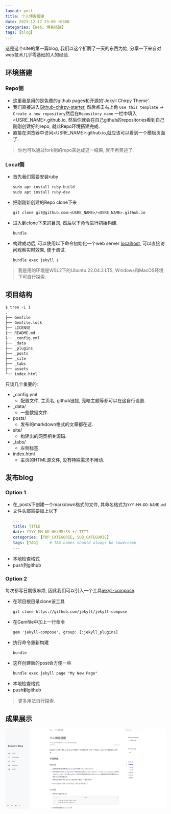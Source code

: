 ```yaml
---
layout: post
title: 个人博客搭建
date: 2023-12-17 23:00 +0800
categories: [Web, 博客搭建]
tags: [blog]   
---
```

这是这个site的第一篇blog, 我们以这个折腾了一天的东西为始, 分享一下来自对web技术几乎零基础的人的经验.

## 环境搭建
### Repo侧
- 这里我是用的是免费的github pages和开源的'Jekyll Chirpy Theme'.
- 我们直接进入[Github-chirpy-starter](https://github.com/cotes2020/chirpy-starter), 然后点击右上角 `Use this template` -> `Create a new repository`然后在`Repository name` 一栏中填入<USRE_NAME>.github.io, 然后你就会在自己github的repositories看到自己刚刚创建好的repo, 就此Repo环境搭建完成.
- 直接在浏览器中访问<USRE_NAME>.github.io,就应该可以看到一个模板页面了.

> 你也可以通过fork别的repo来达成这一结果, 就不再赘述了.

### Local侧
- 首先我们需要安装ruby
    ```shell
    sudo apt install ruby-build
    sudo apt install ruby-dev
    ```
- 把刚刚新创建的Repo clone下来
    ```shell
    git clone git@github.com:<USRE_NAME>/<USRE_NAME>.github.io
    ```
- 进入到clone下来的目录, 然后以下命令进行初始构建.
    ```shell
    bundle
    ```
- 构建成功后, 可以使用以下命令初始化一个web server [localhost](http://127.0.0.1:4000/), 可以直接访问观察实时效果, 便于调试.
    ```shell
    bundle exec jekyll s
    ```

>我是用的环境是WSL2下的Ubuntu 22.04.3 LTS, Windows和MacOS环境下可自行探索.

## 项目结构
```shell
$ tree -L 1
.
├── Gemfile
├── Gemfile.lock
├── LICENSE
├── README.md
├── _config.yml
├── _data
├── _plugins
├── _posts
├── _site
├── _tabs
├── assets
└── index.html
```
只谈几个重要的:
- _config.yml 
    - 配置文件, 主页名, github链接, 亮暗主题等都可以在这自行设置.
- _data/ 
    - 一些数据文件.
- posts/ 
    - 发布的markdown格式的文章都在这.
- site/ 
    - 构建出的网页相关源码.
- _tabs/ 
    - 左侧标签.
- index.html
    - 主页的HTML源文件, 没有特殊需求不用动.

## 发布blog
### Option 1
- 在_posts下创建一个markdown格式的文件, 其命名格式为`YYY-MM-DD-NAME.md`
- 文件头部需要加上以下
    ```yaml
    ---
    title: TITLE
    date: YYYY-MM-DD HH:MM:SS +/-TTTT
    categories: [TOP_CATEGORIE, SUB_CATEGORIE]
    tags: [TAG]     # TAG names should always be lowercase
    ---
    ```
- 本地检查格式
- push到github

### Option 2
每次都写日期很麻烦, 因此我们可以引入一个工具[jekyll-compose](https://github.com/jekyll/jekyll-compose).
- 在项目根目录clone该工具
    ```shell
    git clone https://github.com/jekyll/jekyll-compose
    ```
- 在Gemfile中加上一行命令
    ```shell
    gem 'jekyll-compose', group: [:jekyll_plugins]
    ```
- 执行命令重新构建
    ```shell
    bundle
    ```
- 这样创建新的post会方便一些
    ```shell
    bundle exec jekyll page "My New Page"
    ```
- 本地检查格式
- push到github

> 更多用法自行探索.

## 成果展示

![image_of_blog](/assets/img/image1.png)